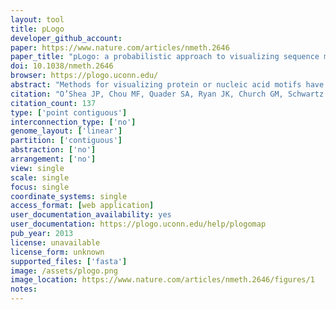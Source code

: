 ```yaml
---
layout: tool 
title: pLogo
developer_github_account: 
paper: https://www.nature.com/articles/nmeth.2646
paper_title: "pLogo: a probabilistic approach to visualizing sequence motifs"
doi: 10.1038/nmeth.2646
browser: https://plogo.uconn.edu/
abstract: "Methods for visualizing protein or nucleic acid motifs have traditionally relied upon residue frequencies to graphically scale character heights. We describe the pLogo, a motif visualization in which residue heights are scaled relative to their statistical significance. A pLogo generation tool is publicly available at http://plogo.uconn.edu/ and supports real-time conditional probability calculations and visualizations."
citation: "O’Shea JP, Chou MF, Quader SA, Ryan JK, Church GM, Schwartz D. pLogo: a probabilistic approach to visualizing sequence motifs. Nat Methods. Nature Publishing Group, a division of Macmillan Publishers Limited. All Rights Reserved.; 2013;10: 1211."
citation_count: 137
type: ['point contiguous']
interconnection_type: ['no']
genome_layout: ['linear']
partition: ['contiguous']
abstraction: ['no']
arrangement: ['no']
view: single
scale: single
focus: single
coordinate_systems: single
access_format: [web application]
user_documentation_availability: yes
user_documentation: https://plogo.uconn.edu/help/plogomap
pub_year: 2013
license: unavailable
license_form: unknown
supported_files: ['fasta']
image: /assets/plogo.png
image_location: https://www.nature.com/articles/nmeth.2646/figures/1
notes: 
---
```

